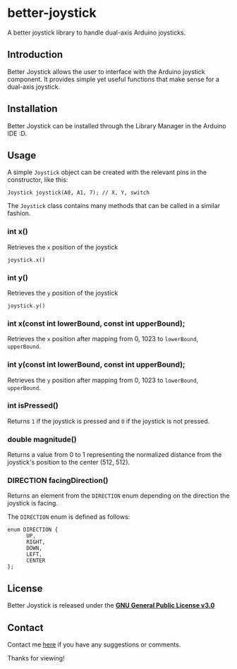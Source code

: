 # better-joystick
A better joystick library to handle dual-axis Arduino joysticks.

## Introduction

Better Joystick allows the user to interface with the Arduino joystick component. 
It provides simple yet useful functions that make sense for a dual-axis joystick.

## Installation

Better Joystick can be installed through the Library Manager in the Arduino IDE :D.

## Usage

A simple `Joystick` object can be created with the relevant pins in the constructor, like this:
```
Joystick joystick(A0, A1, 7); // X, Y, switch
```

The `Joystick` class contains many methods that can be called in a similar fashion.

### int x()

Retrieves the `x` position of the joystick

```joystick.x()```

### int y()

Retrieves the `y` position of the joystick

```joystick.y()```

### int x(const int lowerBound, const int upperBound);

Retrieves the `x` position after mapping from 0, 1023 to `lowerBound`, `upperBound`.

### int y(const int lowerBound, const int upperBound);

Retrieves the `y` position after mapping from 0, 1023 to `lowerBound`, `upperBound`.

### int isPressed()

Returns `1` if the joystick is pressed and `0` if the joystick is not pressed.

### double magnitude()

Returns a value from 0 to 1 representing the normalized distance from the joystick's position to the center (512, 512).

### DIRECTION facingDirection()

Returns an element from the `DIRECTION` enum depending on the direction the joystick is facing.

The `DIRECTION` enum is defined as follows:

```
enum DIRECTION {
      UP,
      RIGHT,
      DOWN,
      LEFT,
      CENTER
};
```

## License

Better Joystick is released under the [**GNU General Public License v3.0**](https://www.gnu.org/licenses/gpl-3.0.en.html)

## Contact

Contact me [here](mailto:leon.rode13@gmail.com) if you have any suggestions or comments.

Thanks for viewing!
